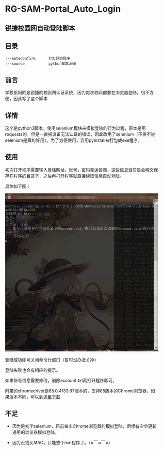 # RG-SAM-Portal_Auto_Login

## 锐捷校园网自动登陆脚本

## 目录

	|--autoconfirm		打包好的程序
	|--source			python脚本源码

## 前言
学校里用的是锐捷的校园网认证系统，因为每次联网都要在浏览器登陆，很不方便，因此写了这个脚本

## 详情
这个是python3脚本，使用selenium模块来模拟登陆的行为过程，原本是用requests的，但是一直报设备无法认证的错误，因此改用了selenium（不得不说selenium是真的好用）。为了方便使用，我用pyinstaller打包成exe程序。

## 使用
初次打开程序需要输入登陆网址，账号，密码和运营商，这些信息目前是会明文保存在程序的目录下，之后再打开程序就直接读取信息自动登陆。

具体如下图：

![初次登陆](./image/1.png)

登陆成功即可关闭命令行窗口（暂时没办法关掉）

登陆失败也会有相应的提示。

如果账号信息需要修改，删除account.txt再打开程序即可。

附带的chromedriver是85.0.4183.87版本的，支持85版本的Chrome浏览器，如果版本不同，可以到[这里下载](https://sites.google.com/a/chromium.org/chromedriver/downloads)

## 不足

* 因为是初学selenium，目前做出Chrome浏览器的模拟登陆，后续有空会更新通用的浏览器模拟登陆。

* 因为没钱买MAC，只能整个exe程序了。（=￣ω￣=）